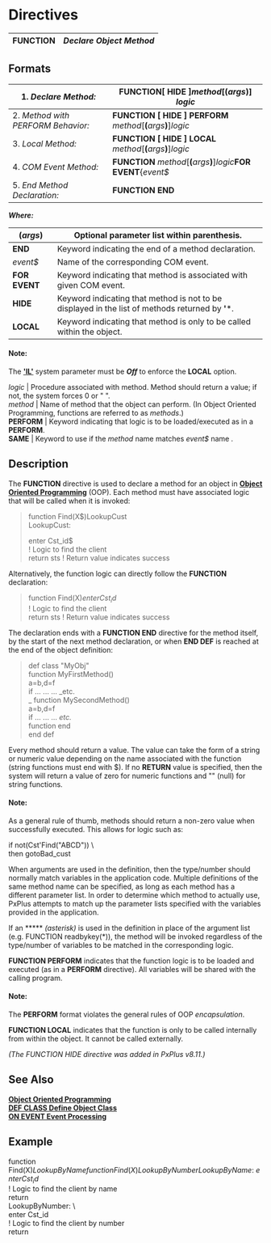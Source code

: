 # Directives 

**FUNCTION** |  **_Declare Object Method_**  
---|---  
  
##  Formats

1\. _Declare Method:_ |  **FUNCTION[ HIDE ]**_method_[**(**_args_**)**] _logic_  
---|---  
2\. _Method with PERFORM Behavior:_ |  **FUNCTION [ HIDE ] PERFORM** _method_[**(**_args_**)**]_logic_  
3\. _Local Method:_ |  **FUNCTION [ HIDE ] LOCAL** _method_[**(**_args_**)**]_logic_  
4\. _COM Event Method:_ |  **FUNCTION** _method_[**(**_args_**)**]_logic_**FOR EVENT**{_event$_ | **SAME**}  
5\. _End Method Declaration:_ |  **FUNCTION END**  
  
**_Where:_**

**(**_args_**)** |  Optional parameter list within parenthesis.  
---|---  
**END** |  Keyword indicating the end of a method declaration.  
_event$_ |  Name of the corresponding COM event.  
**FOR EVENT** |  Keyword indicating that method is associated with given COM event.  
**HIDE** |  Keyword indicating that method is not to be displayed in the list of methods returned by **'***.  
**LOCAL** |  Keyword indicating that method is only to be called within the object.

#### **Note:**  
The **['IL'](../parameters/il.md)** system parameter must be **_Off_** to enforce the **LOCAL** option.  
  
_logic_ |  Procedure associated with method. Method should return a value; if not, the system forces 0 or " ".  
_method_ |  Name of method that the object can perform. (In Object Oriented Programming, functions are referred to as _methods_.)  
**PERFORM** |  Keyword indicating that logic is to be loaded/executed as in a **PERFORM**.  
**SAME** |  Keyword to use if the _method_ name matches _event$_ name _._  
  
##  Description

The **FUNCTION** directive is used to declare a method for an object in **[Object Oriented Programming](../PxPlus%20User%20Guide/Object-Oriented%20PxPlus/Introduction.md)** (OOP). Each method must have associated logic that will be called when it is invoked:

> function Find(X$)LookupCust  
> LookupCust:
> 
> enter Cst_id$  
>  ! Logic to find the client  
>  return sts ! Return value indicates success

Alternatively, the function logic can directly follow the **FUNCTION** declaration:

> function Find(X$)  
>  enter Cst_id$  
>  ! Logic to find the client  
>  return sts ! Return value indicates success

The declaration ends with a **FUNCTION END** directive for the method itself, by the start of the next method declaration, or when **END DEF** is reached at the end of the object definition:

> def class "MyObj"  
>  function MyFirstMethod()  
>  a=b,d=f  
>  if ... ... ... _etc.  
> _ function MySecondMethod()  
>  a=b,d=f  
>  if ... ... ... _etc._  
>  function end  
>  end def

Every method should return a value. The value can take the form of a string or numeric value depending on the name associated with the function (string functions must end with $). If no **RETURN** value is specified, then the system will return a value of zero for numeric functions and "" (null) for string functions.

#### **Note:**  
As a general rule of thumb, methods should return a non-zero value when successfully executed. This allows for logic such as:  
  
if not(Cst'Find("ABCD")) \  
then gotoBad_cust

When arguments are used in the definition, then the type/number should normally match variables in the application code. Multiple definitions of the same method name can be specified, as long as each method has a different parameter list. In order to determine which method to actually use, PxPlus attempts to match up the parameter lists specified with the variables provided in the application.

If an *****  _(asterisk)_ is used in the definition in place of the argument list (e.g. FUNCTION readbykey(*)), the method will be invoked regardless of the type/number of variables to be matched in the corresponding logic.

**FUNCTION PERFORM** indicates that the function logic is to be loaded and executed (as in a **PERFORM** directive). All variables will be shared with the calling program.

#### **Note:**  
The **PERFORM** format violates the general rules of OOP _encapsulation_.

**FUNCTION LOCAL** indicates that the function is only to be called internally from within the object. It cannot be called externally.

_(The FUNCTION HIDE directive was added in PxPlus v8.11.)_

##  See Also

**[Object Oriented Programming](../PxPlus%20User%20Guide/Object-Oriented%20PxPlus/Introduction.md)**  
[**DEF CLASS Define Object Class**](def_class.md)  
[**ON EVENT Event Processing**](on_event.md)

##  Example

function Find(X$)LookupByName  
function Find(X)LookupByNumber  
LookupByName: \  
enter Cst_id$  
! Logic to find the client by name  
return  
LookupByNumber: \  
enter Cst_id  
! Logic to find the client by number  
return
